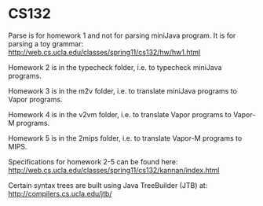 # CS132

Parse is for homework 1 and not for parsing miniJava program. It is for parsing a toy grammar:
http://web.cs.ucla.edu/classes/spring11/cs132/hw/hw1.html

Homework 2 is in the typecheck folder, i.e. to typecheck miniJava programs.

Homework 3 is in the m2v folder, i.e. to translate miniJava programs to Vapor programs.

Homework 4 is in the v2vm folder, i.e. to translate Vapor programs to Vapor-M programs.

Homework 5 is in the 2mips folder, i.e. to translate Vapor-M programs to MIPS.

Specifications for homework 2-5 can be found here:
http://web.cs.ucla.edu/classes/spring11/cs132/kannan/index.html

Certain syntax trees are built using Java TreeBuilder (JTB) at:
http://compilers.cs.ucla.edu/jtb/
